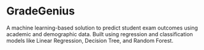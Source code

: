 # GradeGenius
A machine learning-based solution to predict student exam outcomes using academic and demographic data. Built using regression and classification models like Linear Regression, Decision Tree, and Random Forest.

